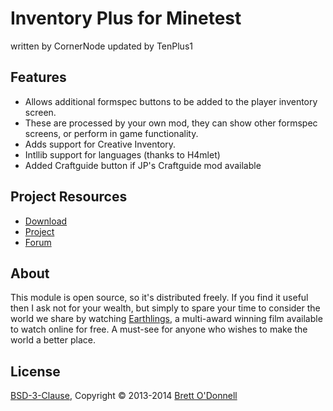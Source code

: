 # Inventory Plus for Minetest
written by CornerNode
updated by TenPlus1


## Features

- Allows additional formspec buttons to be added to the player inventory screen.
- These are processed by your own mod, they can show other formspec screens, or perform in game functionality.
- Adds support for Creative Inventory.
- Intllib support for languages (thanks to H4mlet)
- Added Craftguide button if JP's Craftguide mod available


## Project Resources

* [Download](https://github.com/tenplus1/inventory_plus/archive/master.zip)
* [Project](https://github.com/tenplus1/inventory_plus)
* [Forum](http://forum.minetest.net/viewtopic.php?t=6204)


## About

This module is open source, so it's distributed freely. If you find it useful then I ask not for your wealth, but simply to spare your time to consider the world we share by watching [Earthlings](http://earthlings.com/), a multi-award winning film available to watch online for free. A must-see for anyone who wishes to make the world a better place.


## License

[BSD-3-Clause](https://raw.github.com/cornernote/minetest-inventory_plus/master/LICENSE), Copyright © 2013-2014 [Brett O'Donnell](http://cornernote.github.io/)
